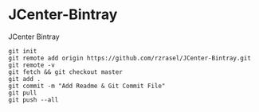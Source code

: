 # JCenter-Bintray
JCenter Bintray

```git_comment_show_origin
git init
git remote add origin https://github.com/rzrasel/JCenter-Bintray.git
git remote -v
git fetch && git checkout master
git add .
git commit -m "Add Readme & Git Commit File"
git pull
git push --all
```